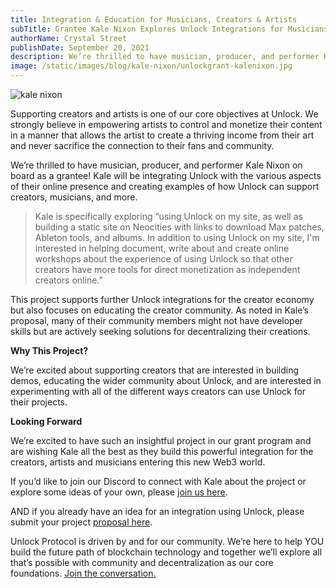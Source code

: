 ```yaml
---
title: Integration & Education for Musicians, Creators & Artists
subTitle: Grantee Kale Nixon Explores Unlock Integrations for Musicians
authorName: Crystal Street
publishDate: September 20, 2021
description: We’re thrilled to have musician, producer, and performer Kale Nixon on board as a grantee! Kale will be integrating Unlock with the various aspects of their online presence and creating examples of how Unlock can support creators, musicians, and more
image: /static/images/blog/kale-nixon/unlockgrant-kalenixon.jpg
---
```


![kale nixon](/static/images/blog/kale-nixon/unlockgrant-kalenixon.jpg)

Supporting creators and artists is one of our core objectives at Unlock. We strongly believe in empowering artists to control and monetize their content in a manner that allows the artist to create a thriving income from their art and never sacrifice the connection to their fans and community.

We’re thrilled to have musician, producer, and performer Kale Nixon on board as a grantee! Kale will be integrating Unlock with the various aspects of their online presence and creating examples of how Unlock can support creators, musicians, and more.

> Kale is specifically exploring “using Unlock on my site, as well as building a static site on Neocities with links to download Max patches, Ableton tools, and albums. In addition to using Unlock on my site, I'm interested in helping document, write about and create online workshops about the experience of using Unlock so that other creators have more tools for direct monetization as independent creators online.”

This project supports further Unlock integrations for the creator economy but also focuses on educating the creator community. As noted in Kale’s proposal, many of their community members might not have developer skills but are actively seeking solutions for decentralizing their creations.

**Why This Project?**

We’re excited about supporting creators that are interested in building demos, educating the wider community about Unlock, and are interested in experimenting with all of the different ways creators can use Unlock for their projects.

**Looking Forward**

We’re excited to have such an insightful project in our grant program and are wishing Kale all the best as they build this powerful integration for the creators, artists and musicians entering this new Web3 world.

If you’d like to join our Discord to connect with Kale about the project or explore some ideas of your own, please [join us here](https://discord.gg/Ah6ZEJyTDp).

AND if you already have an idea for an integration using Unlock, please submit your project [proposal here](https://share.hsforms.com/1gAdLgNOESNCWJ9bJxCUAMwbvg22).

Unlock Protocol is driven by and for our community. We’re here to help YOU build the future path of blockchain technology and together we’ll explore all that’s possible with community and decentralization as our core foundations. [Join the conversation.](https://unlock.community/)